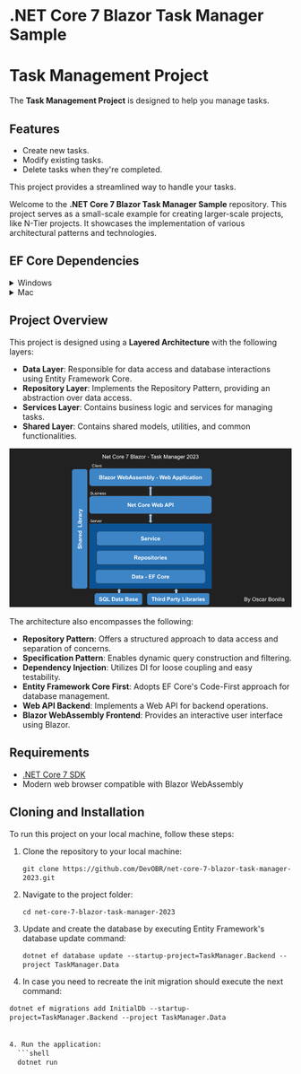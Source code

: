 # .NET Core 7 Blazor Task Manager Sample

# Task Management Project

The **Task Management Project** is designed to help you manage tasks.

## Features

- Create new tasks.
- Modify existing tasks.
- Delete tasks when they're completed.

This project provides a streamlined way to handle your tasks.

Welcome to the **.NET Core 7 Blazor Task Manager Sample** repository. This project serves as a small-scale example for creating larger-scale projects, like N-Tier projects. It showcases the implementation of various architectural patterns and technologies.

## EF Core Dependencies
<details>
  <summary>Windows</summary>

  * Microsoft.EntityFrameworkCore
  * Microsoft.EntityFrameworkCore.Design
  * Microsoft.EntityFrameworkCore.SqlServer
  * Microsoft.EntityFrameworkCore.Tools -> To Support Commands on Windows

</details>

<details>
  <summary>Mac</summary>

  * Microsoft.EntityFrameworkCore
  * Microsoft.EntityFrameworkCore.Design
  * Microsoft.EntityFrameworkCore.SqlServer
  * **To support commands on Mac OS please install** [Entity Framework Core tools reference - .NET Core CLI](https://learn.microsoft.com/en-us/ef/core/cli/dotnet)
</details>

## Project Overview

This project is designed using a **Layered Architecture** with the following layers:

- **Data Layer**: Responsible for data access and database interactions using Entity Framework Core.
- **Repository Layer**: Implements the Repository Pattern, providing an abstraction over data access.
- **Services Layer**: Contains business logic and services for managing tasks.
- **Shared Layer**: Contains shared models, utilities, and common functionalities.

![Architecture](net-core-7-blazor-task-manager-2023.png)

The architecture also encompasses the following:

- **Repository Pattern**: Offers a structured approach to data access and separation of concerns.
- **Specification Pattern**: Enables dynamic query construction and filtering.
- **Dependency Injection**: Utilizes DI for loose coupling and easy testability.
- **Entity Framework Core First**: Adopts EF Core's Code-First approach for database management.
- **Web API Backend**: Implements a Web API for backend operations.
- **Blazor WebAssembly Frontend**: Provides an interactive user interface using Blazor.

## Requirements

- [.NET Core 7 SDK](https://dotnet.microsoft.com/download/dotnet/7.0)
- Modern web browser compatible with Blazor WebAssembly

## Cloning and Installation

To run this project on your local machine, follow these steps:

1. Clone the repository to your local machine:
   ```shell
   git clone https://github.com/DevOBR/net-core-7-blazor-task-manager-2023.git
   
2. Navigate to the project folder:
    ```shell
    cd net-core-7-blazor-task-manager-2023

3. Update and create the database by executing Entity Framework's database update command:
    ```shell
    dotnet ef database update --startup-project=TaskManager.Backend --project TaskManager.Data
    
5. In case you need to recreate the init migration should execute the next command:
  ```shell
  dotnet ef migrations add InitialDb --startup-project=TaskManager.Backend --project TaskManager.Data


4. Run the application:
    ```shell
    dotnet run
